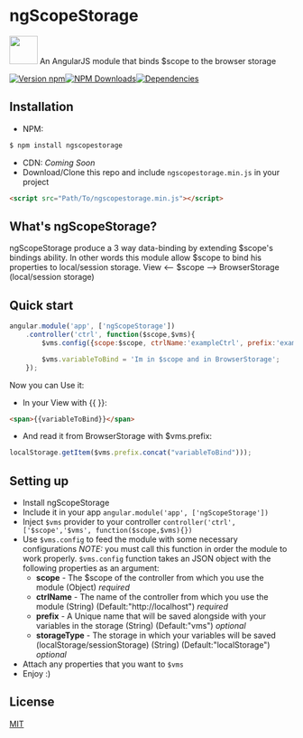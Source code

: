 ngScopeStorage
===

<div>
<p> <img height="50" width="50" src="https://raw.githubusercontent.com/rannn505/ngScopeStorage/master/assets/ngScopeStorage.png"> An AngularJS module that binds $scope to the browser storage </p>
</div>

[![Version npm](https://img.shields.io/npm/v/ngScopeStorage.svg?style=flat-square)](https://www.npmjs.com/package/ngScopeStorage)[![NPM Downloads](https://img.shields.io/npm/dt/ngScopeStorage.svg?style=flat-square)](https://www.npmjs.com/package/ngScopeStorage)[![Dependencies](https://img.shields.io/david/rannn505/ngScopeStorage.svg?style=flat-square)](https://david-dm.org/rannn505/ngScopeStorage)


## Installation

- NPM:
```bash
$ npm install ngscopestorage
```
- CDN:
*Coming Soon*
- Download/Clone this repo and include `ngscopestorage.min.js` in your project
``` html
<script src="Path/To/ngscopestorage.min.js"></script>
```

## What's ngScopeStorage?

ngScopeStorage produce a 3 way data-binding by extending $scope's bindings ability.
In other words this module allow $scope to bind his properties to local/session storage.
View <-- $scope --> BrowserStorage (local/session storage)

## Quick start

```javascript
angular.module('app', ['ngScopeStorage'])
    .controller('ctrl', function($scope,$vms){
        $vms.config({scope:$scope, ctrlName:'exampleCtrl', prefix:'exampleApp'});

        $vms.variableToBind = 'Im in $scope and in BrowserStorage';
    });
```

Now you can Use it:
- In your View with {{ }}:
``` html
<span>{{variableToBind}}</span>
```
- And read it from BrowserStorage with $vms.prefix:
```javascript
localStorage.getItem($vms.prefix.concat("variableToBind")));
```

## Setting up

- Install ngScopeStorage
- Include it in your app
`angular.module('app', ['ngScopeStorage'])`
- Inject `$vms` provider to your controller
`controller('ctrl', ['$scope','$vms', function($scope,$vms){})`
- Use `$vms.config` to feed the module with some necessary configurations
*NOTE:* you must call this function in order the module to work properly.
`$vms.config` function takes an JSON object with the following properties as an argument:
    - **scope** - The $scope of the controller from which you use the module (Object) *required*
    - **ctrlName** - The name of the controller from which you use the module (String) (Default:"http://localhost") *required*
    - **prefix** - A Unique name that will be saved alongside with your variables in the storage (String) (Default:"vms") *optional*
    - **storageType** - The storage in which your variables will be saved (localStorage/sessionStorage) (String) (Default:"localStorage") *optional*
- Attach any properties that you want to `$vms`
- Enjoy :)


## License

  [MIT](LICENSE)


